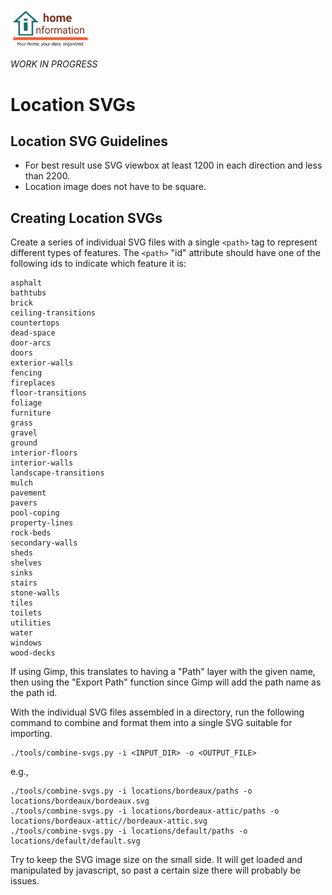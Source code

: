 <img src="../../src/hi/static/img/hi-logo-w-tagline-197x96.png" alt="Home Information Logo" width="128">

_WORK IN PROGRESS_

# Location SVGs

## Location SVG Guidelines

- For best result use SVG viewbox at least 1200 in each direction and less than 2200.
- Location image does not have to be square.

## Creating Location SVGs

Create a series of individual SVG files with a single `<path>` tag to represent different types of features.  The `<path>` "id" attribute should have one of the following ids to indicate which feature it is:

``` text
asphalt
bathtubs
brick
ceiling-transitions
countertops
dead-space
door-arcs
doors
exterior-walls
fencing
fireplaces
floor-transitions
foliage
furniture
grass
gravel
ground
interior-floors
interior-walls
landscape-transitions
mulch
pavement
pavers
pool-coping
property-lines
rock-beds
secondary-walls
sheds
shelves
sinks
stairs
stone-walls
tiles
toilets
utilities
water
windows
wood-decks
```

If using Gimp, this translates to having a "Path" layer with the given name, then using the "Export Path" function since Gimp will add the path name as the path id.

With the individual SVG files assembled in a directory, run the following command to combine and format them into a single SVG suitable for importing.

``` shell
./tools/combine-svgs.py -i <INPUT_DIR> -o <OUTPUT_FILE>
```

e.g., 

``` shell
./tools/combine-svgs.py -i locations/bordeaux/paths -o locations/bordeaux/bordeaux.svg
./tools/combine-svgs.py -i locations/bordeaux-attic/paths -o locations/bordeaux-attic//bordeaux-attic.svg
./tools/combine-svgs.py -i locations/default/paths -o locations/default/default.svg
```

Try to keep the SVG image size on the small side. It will get loaded and manipulated by javascript, so past a certain size there will probably be issues.
